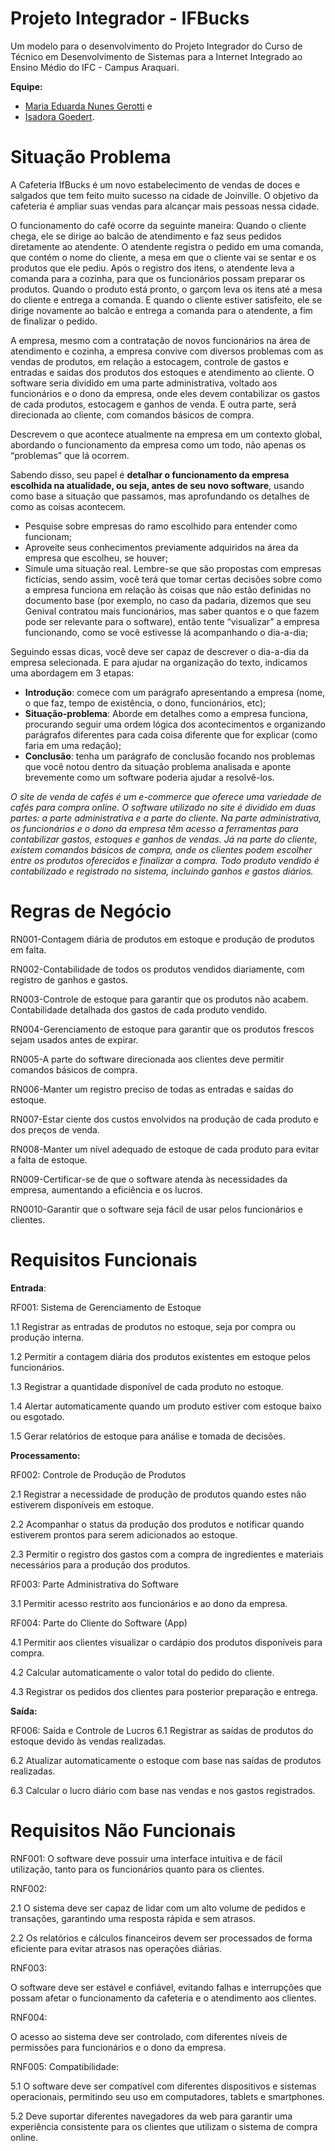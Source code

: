 # Projeto Integrador - IFBucks

Um modelo para o desenvolvimento do Projeto Integrador do Curso de Técnico em Desenvolvimento de Sistemas para a Internet Integrado ao Ensino Médio do IFC - Campus Araquari.

**Equipe:**

- [Maria Eduarda Nunes Gerotti](github.com/mariagerotti) e
- [Isadora Goedert](https://github.com/isagrt).

# Situação Problema

A Cafeteria IfBucks é um novo estabelecimento de vendas de doces e salgados que tem feito muito sucesso na cidade de Joinville. O objetivo da cafeteria é ampliar suas vendas para alcançar mais pessoas nessa cidade.

O funcionamento do café ocorre da seguinte maneira: Quando o cliente chega, ele se dirige ao balcão de atendimento e faz seus pedidos diretamente ao atendente. O atendente registra o pedido em uma comanda, que contém o nome do cliente, a mesa em que o cliente vai se sentar e os produtos que ele pediu. Após o registro dos itens, o atendente leva a comanda para a cozinha, para que os funcionários possam preparar os produtos. Quando o produto está pronto, o garçom leva os itens até a mesa do cliente e entrega a comanda. E quando o cliente estiver satisfeito, ele se dirige novamente ao balcão e entrega a comanda para o atendente, a fim de finalizar o pedido.

A empresa, mesmo com a contratação de novos funcionários na área de atendimento e cozinha, a empresa convive com diversos problemas com as vendas de produtos, em relação a estocagem, controle de gastos e entradas e saidas dos produtos dos estoques e atendimento ao cliente. O software seria dividido em uma parte administrativa, voltado aos funcionários e o dono da empresa, onde eles devem contabilizar os gastos de cada produtos, estocagem e ganhos de venda. E outra parte, será direcionada ao cliente, com comandos básicos de compra.



Descrevem o que acontece atualmente na empresa em um contexto global,
abordando o funcionamento da empresa como um todo, não apenas os “problemas” que lá ocorrem.

Sabendo disso, seu papel é **detalhar o funcionamento da empresa escolhida na
atualidade, ou seja, antes de seu novo software**, usando como base a situação que passamos, mas aprofundando os detalhes de como as coisas acontecem.

- Pesquise sobre empresas do ramo escolhido
  para entender como funcionam;
- Aproveite seus conhecimentos previamente adquiridos na área da empresa que escolheu, se houver;
- Simule uma situação real. Lembre-se que são
  propostas com empresas fictícias, sendo assim,
  você terá que tomar certas decisões sobre como
  a empresa funciona em relação às coisas que
  não estão definidas no documento base (por
  exemplo, no caso da padaria, dizemos que seu
  Genival contratou mais funcionários, mas saber
  quantos e o que fazem pode ser relevante para o software), então tente “visualizar” a
  empresa funcionando, como se você estivesse lá acompanhando o dia-a-dia;

Seguindo essas dicas, você deve ser capaz de descrever o dia-a-dia da empresa selecionada. E para ajudar na organização do texto, indicamos uma abordagem em 3 etapas:

- **Introdução**: comece com um parágrafo apresentando a empresa (nome, o que faz, tempo de existência, o dono, funcionários,
  etc);
- **Situação-problema**: Aborde em detalhes como a empresa funciona, procurando seguir uma
  ordem lógica dos acontecimentos e organizando parágrafos diferentes para cada coisa
  diferente que for explicar (como faria em uma redação);
- **Conclusão**: tenha um parágrafo de conclusão focando nos problemas que você notou dentro da situação problema analisada e aponte brevemente como um software poderia
  ajudar a resolvê-los.

_O site de venda de cafés é um e-commerce que oferece uma variedade de cafés para compra online. O software utilizado no site é dividido em duas partes: a parte administrativa e a parte do cliente. Na parte administrativa, os funcionários e o dono da empresa têm acesso a ferramentas para contabilizar gastos, estoques e ganhos de vendas. Já na parte do cliente, existem comandos básicos de compra, onde os clientes podem escolher entre os produtos oferecidos e finalizar a compra. Todo produto vendido é contabilizado e registrado no sistema, incluindo ganhos e gastos diários._


# Regras de Negócio

RN001-Contagem diária de produtos em estoque e produção de produtos em falta.

RN002-Contabilidade de todos os produtos vendidos diariamente, com registro de ganhos e gastos.

RN003-Controle de estoque para garantir que os produtos não acabem.
Contabilidade detalhada dos gastos de cada produto vendido.

RN004-Gerenciamento de estoque para garantir que os produtos frescos sejam usados antes de expirar.

RN005-A parte do software direcionada aos clientes deve permitir comandos básicos de compra.

RN006-Manter um registro preciso de todas as entradas e saídas do estoque.

RN007-Estar ciente dos custos envolvidos na produção de cada produto e dos preços de venda.

RN008-Manter um nível adequado de estoque de cada produto para evitar a falta de estoque.

RN009-Certificar-se de que o software atenda às necessidades da empresa, aumentando a eficiência e os lucros.

RN0010-Garantir que o software seja fácil de usar pelos funcionários e clientes.


# Requisitos Funcionais
**Entrada**:

  RF001: Sistema de Gerenciamento de Estoque

  1.1 Registrar as entradas de produtos no estoque, seja por compra ou produção interna.

  1.2 Permitir a contagem diária dos produtos existentes em estoque pelos funcionários.

  1.3 Registrar a quantidade disponível de cada produto no estoque.

  1.4 Alertar automaticamente quando um produto estiver com estoque baixo ou esgotado.
  
  1.5 Gerar relatórios de estoque para análise e tomada de decisões.

**Processamento:**

  RF002: Controle de Produção de Produtos

  2.1 Registrar a necessidade de produção de produtos quando estes não estiverem disponíveis em estoque.

  2.2 Acompanhar o status da produção dos produtos e notificar quando estiverem prontos para serem adicionados ao estoque.

  2.3 Permitir o registro dos gastos com a compra de ingredientes e materiais necessários para a produção dos produtos.
  
  RF003: Parte Administrativa do Software

  3.1 Permitir acesso restrito aos funcionários e ao dono da empresa.
  
  RF004: Parte do Cliente do Software (App)

  4.1 Permitir aos clientes visualizar o cardápio dos produtos disponíveis para compra.

  4.2 Calcular automaticamente o valor total do pedido do cliente.

  4.3 Registrar os pedidos dos clientes para posterior preparação e entrega.
  

**Saída:**

  RF006: Saída e Controle de Lucros
  6.1 Registrar as saídas de produtos do estoque devido às vendas realizadas.

  6.2 Atualizar automaticamente o estoque com base nas saídas de produtos realizadas.

  6.3 Calcular o lucro diário com base nas vendas e nos gastos registrados.


  # Requisitos Não Funcionais
  RNF001:
   O software deve possuir uma interface intuitiva e de fácil utilização, tanto para os funcionários quanto para os clientes.

  RNF002:

  2.1 O sistema deve ser capaz de lidar com um alto volume de pedidos e transações, garantindo uma resposta rápida e sem atrasos.

  2.2 Os relatórios e cálculos financeiros devem ser processados de forma eficiente para evitar atrasos nas operações diárias.

  RNF003:
  
  O software deve ser estável e confiável, evitando falhas e interrupções que possam afetar o funcionamento da cafeteria e o atendimento aos clientes.

  RNF004: 

  O acesso ao sistema deve ser controlado, com diferentes níveis de permissões para funcionários e o dono da empresa.

  RNF005: Compatibilidade:

  5.1 O software deve ser compatível com diferentes dispositivos e sistemas operacionais, permitindo seu uso em computadores, tablets e smartphones.

  5.2 Deve suportar diferentes navegadores da web para garantir uma experiência consistente para os clientes que utilizam o sistema de compra online.